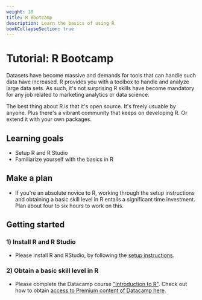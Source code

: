 ```yaml
---
weight: 10
title: R Bootcamp
description: Learn the basics of using R
bookCollapseSection: true
---
```


# Tutorial: R Bootcamp

Datasets have become massive and demands for tools that can handle such data have increased. R provides you with a toolbox to handle and analyze large data sets. As such, it's not surprising R skills have become mandatory for any job  related to marketing analytics or data science.

The best thing about R is that it's open source. It's freely usuable by anyone. Plus there's a vibrant community that keeps on developing R. Or extend it with your own packages.

## Learning goals

* Setup R and R Studio
* Familiarize yourself with the basics in R
<!--  * Read data from text files into data frames in R
  * Create and handle various data types in R (e.g., vector, matrix, dataframe)
  * Change the content of data frames (e.g., create, drop, or rename columns)
  * Filter data in data frames (e.g., by index, logical expressions, missing records, etc.)
  * Apply basic programming concepts (if-else statements, for-loop, functions )
-->
## Make a plan
- If you're an absolute novice to R, working through the setup instructions and obtaining a basic skill level in R entails a significant time investment. Plan about four to six hours to work on this.

## Getting started

### 1) Install R and R Studio
* Please install R and RStudio, by following the [setup instructions](http://tilburgsciencehub.com/setup/r/).

### 2) Obtain a basic skill level in R
* Please complete the Datacamp course ["Introduction to R"](https://www.datacamp.com/courses/free-introduction-to-r). Check out how to obtain [access to Premium content of Datacamp here](../../../docs/course/support/datacamp).
